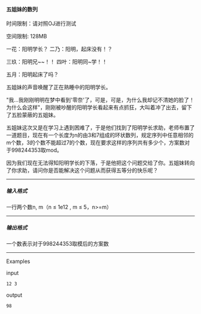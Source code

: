 #### 五姐妹的数列



时间限制：请对照OJ进行测试

空间限制:  128MB



一花：阳明学长？           二乃：阳明，起床没有！？

三玖：阳明兄~~！！     	 四叶：阳明同~学！！

五月：阳明起床了吗？

五姐妹的声音唤醒了正在熟睡中的阳明学长。

"我...我刚刚明明在梦中看到'零奈'了，可是，可是，为什么我却记不清她的脸了！为什么会这样"，刚刚被吵醒的阳明学长看起来有点抓狂，大叫着冲了出去，留下了五脸蒙蔽的五姐妹。

五姐妹这次又是在学习上遇到困难了，于是他们找到了阳明学长求助，老师布置了一道题目，现在有一个长度为n的由3和7组成的环状数列，规定序列中任意相邻的m个数，3的个数不能超过7的个数，现在要求这样的序列共有多少个，方案数对于998244353取mod。

因为我们现在无法得知阳明学长的下落，于是他把这个问题交给了你。五姐妹转向了你求助，请问你是否能解决这个问题从而获得五等分的快乐呢？

---

##### 输入格式

一行两个数n, m（n ≤ 1e12 , m ≤ 5，n>=m）

---

##### 输出格式

一个数表示对于998244353取模后的方案数

---

Examples

input

```
12 3
```

output

```
98
```



